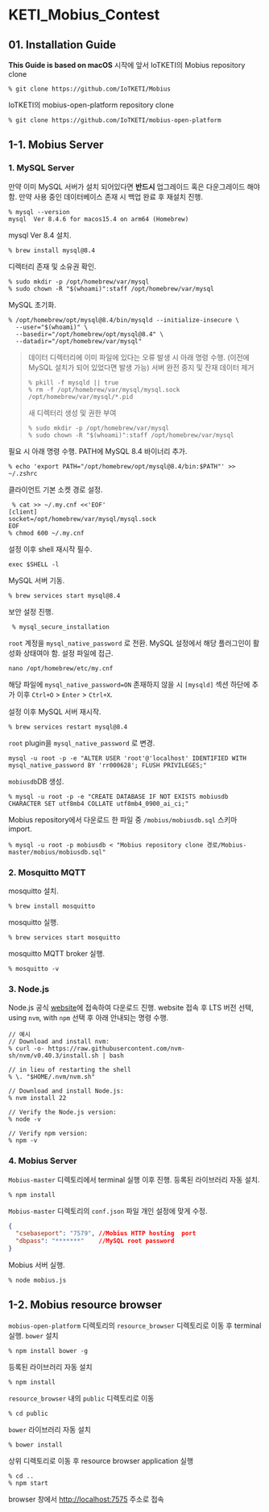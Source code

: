 # KETI_Mobius_Contest
## 01. Installation Guide
**This Guide is based on macOS**
시작에 앞서 IoTKETI의 Mobius repository clone
```
% git clone https://github.com/IoTKETI/Mobius
```

IoTKETI의 mobius-open-platform repository clone
```
% git clone https://github.com/IoTKETI/mobius-open-platform
```

## 1-1. Mobius Server
### 1. MySQL Server
만약 이미 MySQL 서버가 설치 되어있다면 **반드시** 업그레이드 혹은 다운그레이드 해야 함. 만약 사용 중인 데이터베이스 존재 시 백업 완료 후 재설치 진행.
```
% mysql --version
mysql  Ver 8.4.6 for macos15.4 on arm64 (Homebrew)
```

mysql Ver 8.4 설치.
```
% brew install mysql@8.4
```

디렉터리 존재 및 소유권 확인.
```
% sudo mkdir -p /opt/homebrew/var/mysql
% sudo chown -R "$(whoami)":staff /opt/homebrew/var/mysql
```

MySQL 초기화.
```
% /opt/homebrew/opt/mysql@8.4/bin/mysqld --initialize-insecure \
  --user="$(whoami)" \
  --basedir="/opt/homebrew/opt/mysql@8.4" \
  --datadir="/opt/homebrew/var/mysql"
```

> 데이터 디렉터리에 이미 파일에 있다는 오류 발생 시 아래 명령 수행. (이전에 MySQL 설치가 되어 있었다면 발생 가능)
> 서버 완전 중지 및 잔재 데이터 제거
> ```
> % pkill -f mysqld || true
> % rm -f /opt/homebrew/var/mysql/mysql.sock /opt/homebrew/var/mysql/*.pid
> ```
> 
> 새 디렉터리 생성 및 권한 부여
> ```
> % sudo mkdir -p /opt/homebrew/var/mysql
> % sudo chown -R "$(whoami)":staff /opt/homebrew/var/mysql
> ```

필요 시 아래 명령 수행. PATH에 MySQL 8.4 바이너리 추가.
```
% echo 'export PATH="/opt/homebrew/opt/mysql@8.4/bin:$PATH"' >> ~/.zshrc
```

클라이언트 기본 소켓 경로 설정.
```
 % cat >> ~/.my.cnf <<'EOF'
[client]
socket=/opt/homebrew/var/mysql/mysql.sock
EOF
% chmod 600 ~/.my.cnf
```

설정 이후 shell 재시작 필수.
```
exec $SHELL -l
```

MySQL 서버 기동.
```
% brew services start mysql@8.4 
```

보안 설정 진행.
```
 % mysql_secure_installation
```

`root` 계정을 `mysql_native_password` 로 전환. MySQL 설정에서 해당 플러그인이 활성화 상태여야 함. 설정 파일에 접근.
```
nano /opt/homebrew/etc/my.cnf
```

해당 파일에 `mysql_native_password=ON` 존재하지 않을 시 `[mysqld]` 섹션 하단에 추가 이후 `Ctrl+O` > `Enter` > `Ctrl+X`.

설정 이후 MySQL 서버 재시작.
```
% brew services restart mysql@8.4
```

`root` plugin을 `mysql_native_password` 로 변경.
```
mysql -u root -p -e "ALTER USER 'root'@'localhost' IDENTIFIED WITH mysql_native_password BY 'rr000628'; FLUSH PRIVILEGES;"
```

`mobiusdb`DB 생성.
```
% mysql -u root -p -e "CREATE DATABASE IF NOT EXISTS mobiusdb CHARACTER SET utf8mb4 COLLATE utf8mb4_0900_ai_ci;"
```

Mobius repository에서 다운로드 한 파일 중 `/mobius/mobiusdb.sql` 스키마 import.
```
% mysql -u root -p mobiusdb < "Mobius repository clone 경로/Mobius-master/mobius/mobiusdb.sql"
```

### 2. Mosquitto MQTT
mosquitto 설치.
```
% brew install mosquitto
```

mosquitto 실행.
```
% brew services start mosquitto
```

mosquitto MQTT broker 실행.
```
% mosquitto -v
```

### 3. Node.js
Node.js 공식 [website](https://nodejs.org/en/download)에 접속하여 다운로드 진행. website 접속 후 LTS 버전 선택, using `nvm`, with `npm` 선택 후 아래 안내되는 명령 수행.
```
// 예시
// Download and install nvm:
% curl -o- https://raw.githubusercontent.com/nvm-sh/nvm/v0.40.3/install.sh | bash

// in lieu of restarting the shell
% \. "$HOME/.nvm/nvm.sh"

// Download and install Node.js:
% nvm install 22

// Verify the Node.js version:
% node -v

// Verify npm version:
% npm -v
```

### 4. Mobius Server
`Mobius-master` 디렉토리에서 terminal 실행 이후 진행. 등록된 라이브러리 자동 설치.
```
% npm install
```

`Mobius-master` 디렉토리의 `conf.json` 파일 개인 설정에 맞게 수정.
```json
{
  "csebaseport": "7579", //Mobius HTTP hosting  port
  "dbpass": "*******"    //MySQL root password
}
```

Mobius 서버 실행.
```
% node mobius.js
```

## 1-2. Mobius resource browser
`mobius-open-platform` 디렉토리의 `resource_browser` 디렉토리로 이동 후 terminal 실행. `bower` 설치
```
% npm install bower -g
```

등록된 라이브러리 자동 설치
```
% npm install
```

`resource_browser` 내의 `public` 디렉토리로 이동
```
% cd public
```

`bower` 라이브러리 자동 설치
```
% bower install
```

상위 디렉토리로 이동 후 resource browser application 실행
```
% cd ..
% npm start
```

browser 창에서 [http://localhost:7575](http://localhost:7575) 주소로 접속
